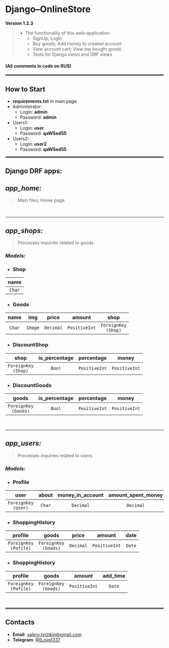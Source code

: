 # Django–OnlineStore
  
**Version 1.2.3**

> * The functionality of this web–application:
>     *  SignUp; LogIn
>     *  Buy goods; Add money to created account
>     *  View account cart; View top bought goods
>     *  Tests for Django views and DRF views

#### (All comments in code on RUS)

<hr style="border:2px solid gray">

## How to Start

*  __requirements.txt__ in main page
*  Administrator:  
   * Login: __admin__  
   * Password: __admin__
*  Users1:
   * Login: __user__
   * Password: __qaWSed55__
*  Users2:
   * Login: __user2__
   * Password: __qaWSed55__

<hr style="border:2px solid gray">

## Django DRF apps:
## *app_home:*

>Main files; Home page.

<br>

---
## *app_shops:*

>Processes inquiries related to goods.

### *Models:*
*  ### Shop

name |
:---: |
`Char` |

*  ### Goods

name | img | price | amount | shop
:---: | :---: | :---: | :---: | :---:
`Char` | `Image` | `Decimal` | `PositiveInt` | `ForeignKey`<br>`(Shop)`  

*  ### DiscountShop

shop | is_percentage | percentage | money
:---: | :---: | :---: | :---: 
`ForeignKey`<br>`(Shop)` | `Bool` | `PositiveInt` | `PositiveInt`

*  ### DiscountGoods

goods | is_percentage | percentage | money
:---: | :---: | :---: | :---: 
`ForeignKey`<br>`(Goods)` | `Bool` | `PositiveInt` | `PositiveInt`

<br>

---
## *app_users:*

>Processes inquiries related to users.

### *Models:*
*  ### Profile

user | about | money_in_account | amount_spent_money
:---: | :---: | :---: | :---: 
`ForeignKey`<br>`(User)`  | `Char` | `Decimal` | `Decimal`

*  ### ShoppingHistory

profile | goods | price | amount | date
:---: | :---: | :---: | :---: | :---: 
`ForeignKey`<br>`(Pofile)` | `ForeignKey`<br>`(Goods)` | `Decimal` | `PositiveInt` | `Date` 

*  ### ShoppingHistory

profile | goods | amount | add_time
:---: | :---: | :---: | :---: 
`ForeignKey`<br>`(Pofile)` | `ForeignKey`<br>`(Goods)` | `PositiveInt` | `Date` 

<br>
<hr style="border:2px solid gray">

## Contacts
- __Email__: [valery.tychkin@gmail.com](valery.tychkin@gmail.com)  
- __Telegram__: [@ILove1337](https://t.me/ILove1337)
